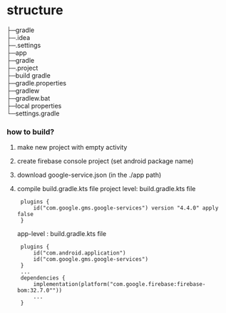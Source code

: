 # structure
    
├─gradle            
├─.idea             
├─.settings         
├─app               
├─gradle            
├─.project          
├─build gradle      
├─gradle.properties     
├─gradlew           
├─gradlew.bat       
├─local properties  
└─settings.gradle   
    

### how to build?

1. make new project with empty activity
2. create firebase console project (set android package name)
3. download google-service.json (in the ./app path)
4. compile build.gradle.kts file
   project level: build.gradle.kts file
   ```
    plugins { 
        id("com.google.gms.google-services") version "4.4.0" apply false 
    }

   ```

   app-level : build.gradle.kts file
   ```
    plugins { 
        id("com.android.application")
        id("com.google.gms.google-services")
    }
    ...
    dependencies {
        implementation(platform("com.google.firebase:firebase-bom:32.7.0""))
        ...
    }
   ```

   